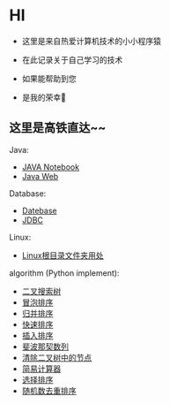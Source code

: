 # HI

- 这里是来自热爱计算机技术的小小程序猿
- 在此记录关于自己学习的技术

- 如果能帮助到您

- 是我的荣幸🌹

## 这里是高铁直达~~

Java:

- [JAVA Notebook](https://github.com/uniquelc/Notes/blob/master/Java/JAVA%20Notebook)
- [Java Web](https://github.com/uniquelc/Notes/blob/master/Java/Java%20Web)

Database:

- [Datebase](https://github.com/uniquelc/Notes/blob/master/Database/Databases)
- [JDBC](https://github.com/uniquelc/Notes/blob/master/Database/JDBC)

Linux:

- [Linux根目录文件夹用处](https://github.com/uniquelc/Notes/blob/master/Linux/Linux根目录文件夹用处)

algorithm (Python implement):

- [二叉搜索树](https://github.com/uniquelc/Notes/blob/master/Leetcode/二叉搜索树)
- [冒泡排序](https://github.com/uniquelc/Notes/blob/master/Leetcode/冒泡排序)
- [归并排序](https://github.com/uniquelc/Notes/blob/master/Leetcode/归并排序)
- [快速排序](https://github.com/uniquelc/Notes/blob/master/Leetcode/快速排序)
- [插入排序](https://github.com/uniquelc/Notes/blob/master/Leetcode/插入排序)
- [斐波那契数列](https://github.com/uniquelc/Notes/blob/master/Leetcode/斐波那契数列)
- [清除二叉树中的节点](https://github.com/uniquelc/Notes/blob/master/Leetcode/清除二叉树中的节点)
- [简易计算器](https://github.com/uniquelc/Notes/blob/master/Leetcode/简易计算器)
- [选择排序](https://github.com/uniquelc/Notes/blob/master/Leetcode/选择排序)
- [随机数去重排序](https://github.com/uniquelc/Notes/blob/master/Leetcode/随机数去重排序)